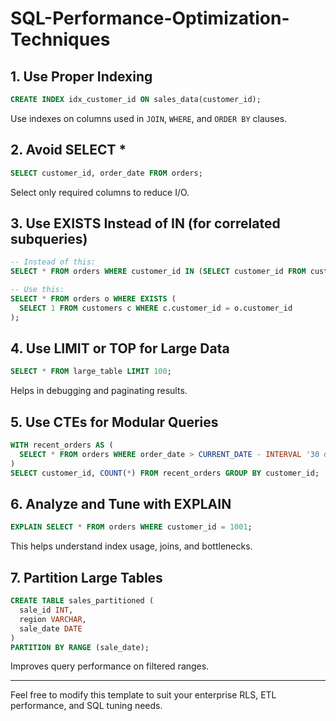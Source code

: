 # SQL-Performance-Optimization-Techniques

## 1. Use Proper Indexing
```sql
CREATE INDEX idx_customer_id ON sales_data(customer_id);
```
Use indexes on columns used in `JOIN`, `WHERE`, and `ORDER BY` clauses.

## 2. Avoid SELECT *
```sql
SELECT customer_id, order_date FROM orders;
```
Select only required columns to reduce I/O.

## 3. Use EXISTS Instead of IN (for correlated subqueries)
```sql
-- Instead of this:
SELECT * FROM orders WHERE customer_id IN (SELECT customer_id FROM customers);

-- Use this:
SELECT * FROM orders o WHERE EXISTS (
  SELECT 1 FROM customers c WHERE c.customer_id = o.customer_id
);
```

## 4. Use LIMIT or TOP for Large Data
```sql
SELECT * FROM large_table LIMIT 100;
```
Helps in debugging and paginating results.

## 5. Use CTEs for Modular Queries
```sql
WITH recent_orders AS (
  SELECT * FROM orders WHERE order_date > CURRENT_DATE - INTERVAL '30 day'
)
SELECT customer_id, COUNT(*) FROM recent_orders GROUP BY customer_id;
```

## 6. Analyze and Tune with EXPLAIN
```sql
EXPLAIN SELECT * FROM orders WHERE customer_id = 1001;
```
This helps understand index usage, joins, and bottlenecks.

## 7. Partition Large Tables
```sql
CREATE TABLE sales_partitioned (
  sale_id INT,
  region VARCHAR,
  sale_date DATE
)
PARTITION BY RANGE (sale_date);
```
Improves query performance on filtered ranges.

---

Feel free to modify this template to suit your enterprise RLS, ETL performance, and SQL tuning needs.
